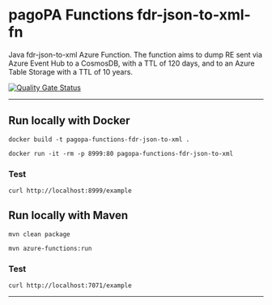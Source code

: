 # pagoPA Functions fdr-json-to-xml-fn

Java fdr-json-to-xml Azure Function.
The function aims to dump RE sent via Azure Event Hub to a CosmosDB, with a TTL of 120 days, and to an Azure Table Storage with a TTL of 10 years.

[![Quality Gate Status](https://sonarcloud.io/api/project_badges/measure?project=pagopa_pagopa-fdr-re-to-datastore&metric=alert_status)](https://sonarcloud.io/dashboard?id=pagopa_pagopa-fdr-re-to-datastore)


---

## Run locally with Docker
`docker build -t pagopa-functions-fdr-json-to-xml .`

`docker run -it -rm -p 8999:80 pagopa-functions-fdr-json-to-xml`

### Test
`curl http://localhost:8999/example`

## Run locally with Maven

`mvn clean package`

`mvn azure-functions:run`

### Test
`curl http://localhost:7071/example`

---
